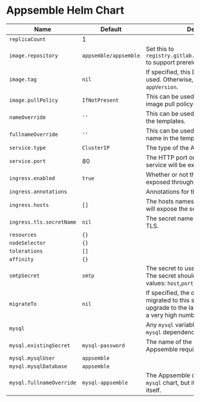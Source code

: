 # Appsemble Helm Chart

| Name                     | Default               | Description                                                                                                                                                 |
| ------------------------ | --------------------- | ----------------------------------------------------------------------------------------------------------------------------------------------------------- |
| `replicaCount`           | 1                     |                                                                                                                                                             |
| `image.repository`       | `appsemble/appsemble` | Set this to `registry.gitlab.io/appsemble/appsemble` to support prerelease versions.                                                                        |
| `image.tag`              | `nil`                 | If specified, this Docker image tag will be used. Otherwise, it will use the chart’s `appVersion`.                                                          |
| `image.pullPolicy`       | `IfNotPresent`        | This can be used to override the default image pull policy.                                                                                                 |
| `nameOverride`           | `''`                  | This can be used to override the name in the templates.                                                                                                     |
| `fullnameOverride`       | `''`                  | This can be used to override the full name in the templates.                                                                                                |
| `service.type`           | `ClusterIP`           | The type of the Appsemble service.                                                                                                                          |
| `service.port`           | 80                    | The HTTP port on which the Appsemble service will be exposed to the cluster.                                                                                |
| `ingress.enabled`        | `true`                | Whether or not the the service should be exposed through an ingress.                                                                                        |
| `ingress.annotations`    |                       | Annotations for the Appsemble ingress.                                                                                                                      |
| `ingress.hosts`          | `[]`                  | The hosts names on which the ingress will expose the service.                                                                                               |
| `ingress.tls.secretName` | `nil`                 | The secret name to use to configure TLS.                                                                                                                    |
| `resources`              | `{}`                  |                                                                                                                                                             |
| `nodeSelector`           | `{}`                  |                                                                                                                                                             |
| `tolerations`            | `[]`                  |                                                                                                                                                             |
| `affinity`               | `{}`                  |                                                                                                                                                             |
| `smtpSecret`             | `smtp`                | The secret to use for configuring SMTP. The secret should contain the following values: `host`,`port`,`secure`,`user`,`pass`,`from`.                        |
| `migrateTo`              | `nil`                 | If specified, the database will be migrated to this specific version. To upgrade to the latest version, just specify a very high number. E.g. `999.999.999` |
| `mysql`                  |                       | Any `mysql` variables are passed into the `mysql` dependency chart.                                                                                         |
| `mysql.existingSecret`   | `mysql-password`      | The name of the MySQL secret to use. Appsemble requires this.                                                                                               |
| `mysql.mysqlUser`        | `appsemble`           |                                                                                                                                                             |
| `mysql.mysqlDatabase`    | `appsemble`           |                                                                                                                                                             |
| `mysql.fullnameOverride` | `mysql-appsemble`     | The Appsemble chart passes this to the `mysql` chart, but it also uses this variable itself.                                                                |
